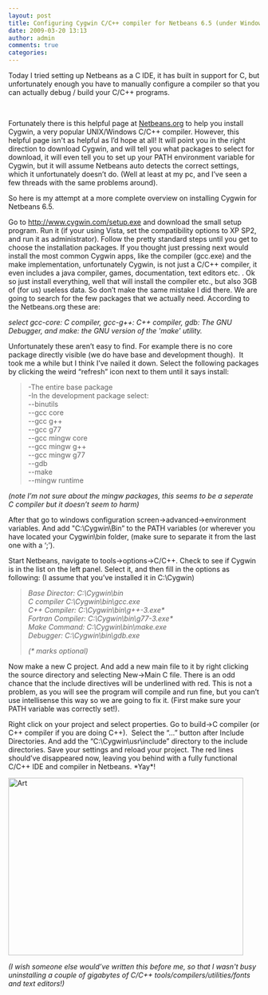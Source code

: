 ```yaml
---
layout: post
title: Configuring Cygwin C/C++ compiler for Netbeans 6.5 (under Windows)
date: 2009-03-20 13:13
author: admin
comments: true
categories:
---
```

<p>Today I tried setting up Netbeans as a C IDE, it has built in support for C, but unfortunately enough you have to manually configure a compiler so that you can actually debug / build your C/C++ programs.</p>  <p>&#160;</p>  <p>Fortunately there is this helpful page at <a href="http://www.netbeans.org/community/releases/65/cpp-setup-instructions.html" target="_blank">Netbeans.org</a> to help you install Cygwin, a very popular UNIX/Windows C/C++ compiler. However, this helpful page isn't as helpful as I’d hope at all! It will point you in the right direction to download Cygwin, and will tell you what packages to select for download, it will even tell you to set up your PATH environment variable for Cygwin, but it will assume Netbeans auto detects the correct settings, which it unfortunately doesn’t do. (Well at least at my pc, and I’ve seen a few threads with the same problems around).</p>  <p>So here is my attempt at a more complete overview on installing Cygwin for Netbeans 6.5.</p>  <p>Go to <a title="http://www.cygwin.com/setup.exe" href="http://www.cygwin.com/setup.exe">http://www.cygwin.com/setup.exe</a> and download the small setup program. Run it (if your using Vista, set the compatibility options to XP SP2, and run it as administrator). Follow the pretty standard steps until you get to choose the installation packages. If you thought just pressing next would install the most common Cygwin apps, like the compiler (gcc.exe) and the make implementation, unfortunately Cygwin, is not just a C/C++ compiler, it even includes a java compiler, games, documentation, text editors etc. . Ok so just install everything, well that will install the compiler etc., but also 3GB of (for us) useless data. So don’t make the same mistake I did there. We are going to search for the few packages that we actually need. According to the Netbeans.org these are:</p>  <p><em>select gcc-core: C compiler, gcc-g++: C++ compiler, gdb: The GNU Debugger, and make: the GNU version of the 'make' utility.</em></p>  <p>Unfortunately these aren’t easy to find. For example there is no core package directly visible (we do have base and development though).&#160; It took me a while but I think I’ve nailed it down. Select the following packages by clicking the weird “refresh” icon next to them until it says install:</p>  <blockquote>   <p>-The entire base package     <br />-In the development package select:       <br />--binutils      <br />--gcc core      <br />--gcc g++      <br />--gcc g77      <br />--gcc mingw core      <br />--gcc mingw g++      <br />--gcc mingw g77      <br />--gdb      <br />--make      <br />--mingw runtime</p> </blockquote>  <p><em>(note I’m not sure about the mingw packages, this seems to be a seperate C compiler but it doesn’t seem to harm)</em></p>  <p>After that go to windows configuration screen->advanced->environment variables. And add "C:\Cygwin\Bin” to the PATH variables (or wherever you have located your Cygwin\bin folder, (make sure to separate it from the last one with a ‘;’).</p>  <p>Start Netbeans, navigate to tools->options->C/C++. Check to see if Cygwin is in the list on the left panel. Select it, and then fill in the options as following: (I assume that you’ve installed it in C:\Cygwin)</p>  <blockquote>   <p><em>Base Director: C:\Cygwin\bin       <br />C compiler C:\Cygwin\bin\gcc.exe        <br />C++ Compiler: C:\Cygwin\bin\g++-3.exe*        <br />Fortran Compiler: C:\Cygwin\bin\g77-3.exe*        <br />Make Command: C:\Cygwin\bin\make.exe        <br />Debugger: C:\Cygwin\bin\gdb.exe</em></p>    <p><em>(* marks optional)</em></p> </blockquote>  <p>Now make a new C project. And add a new main file to it by right clicking the source directory and selecting New->Main C file. There is an odd chance that the include directives will be underlined with red. This is not a problem, as you will see the program will compile and run fine, but you can’t use intellisense this way so we are going to fix it. (First make sure your PATH variable was correctly set!).</p>  <p>Right click on your project and select properties. Go to build->C compiler (or C++ compiler if you are doing C++).&#160; Select the “…” button after Include Directories. And add the “C:\Cygwin\usr\include” directory to the include directories. Save your settings and reload your project. The red lines should’ve disappeared now, leaving you behind with a fully functional C/C++ IDE and compiler in Netbeans. *Yay*!</p>  <p><a href="http://royalexander.files.wordpress.com/2009/03/art1.jpg"><img style="border-bottom:0;border-left:0;display:inline;border-top:0;border-right:0;" title="Art" border="0" alt="Art" src="http://royalexander.files.wordpress.com/2009/03/art-thumb1.jpg" width="471" height="356" /></a> </p>  <p><em>(I wish someone else would’ve written this before me, so that I wasn't busy uninstalling a couple of gigabytes of C/C++ tools/compilers/utilities/fonts and text editors!)</em></p>
